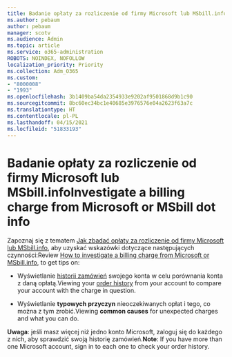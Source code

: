 ```yaml
---
title: Badanie opłaty za rozliczenie od firmy Microsoft lub MSbill.info
ms.author: pebaum
author: pebaum
manager: scotv
ms.audience: Admin
ms.topic: article
ms.service: o365-administration
ROBOTS: NOINDEX, NOFOLLOW
localization_priority: Priority
ms.collection: Adm_O365
ms.custom:
- "8000008"
- "1993"
ms.openlocfilehash: 3b1409ba54da2354933e9202af9501868d9b1c90
ms.sourcegitcommit: 8bc60ec34bc1e40685e3976576e04a2623f63a7c
ms.translationtype: HT
ms.contentlocale: pl-PL
ms.lasthandoff: 04/15/2021
ms.locfileid: "51833193"
---
```

# <a name="investigate-a-billing-charge-from-microsoft-or-msbill-dot-info"></a><span data-ttu-id="46cdf-102">Badanie opłaty za rozliczenie od firmy Microsoft lub MSbill.info</span><span class="sxs-lookup"><span data-stu-id="46cdf-102">Investigate a billing charge from Microsoft or MSbill dot info</span></span>

<span data-ttu-id="46cdf-103">Zapoznaj się z tematem [Jak zbadać opłaty za rozliczenie od firmy Microsoft lub MSbill.info](https://support.microsoft.com/help/10623/microsoft-account-investigate-billing-charge), aby uzyskać wskazówki dotyczące następujących czynności:</span><span class="sxs-lookup"><span data-stu-id="46cdf-103">Review [How to investigate a billing charge from Microsoft or MSbill.info](https://support.microsoft.com/help/10623/microsoft-account-investigate-billing-charge), to get tips on:</span></span> 

- <span data-ttu-id="46cdf-104">Wyświetlanie [historii zamówień](https://account.microsoft.com/billing/orders/) swojego konta w celu porównania konta z daną opłatą.</span><span class="sxs-lookup"><span data-stu-id="46cdf-104">Viewing your [order history](https://account.microsoft.com/billing/orders/) from your account to compare your account with the charge in question.</span></span>

- <span data-ttu-id="46cdf-105">Wyświetlanie **typowych przyczyn** nieoczekiwanych opłat i tego, co można z tym zrobić.</span><span class="sxs-lookup"><span data-stu-id="46cdf-105">Viewing **common causes** for unexpected charges and what you can do.</span></span>

<span data-ttu-id="46cdf-106">**Uwaga**: jeśli masz więcej niż jedno konto Microsoft, zaloguj się do każdego z nich, aby sprawdzić swoją historię zamówień.</span><span class="sxs-lookup"><span data-stu-id="46cdf-106">**Note**: If you have more than one Microsoft account, sign in to each one to check your order history.</span></span>
